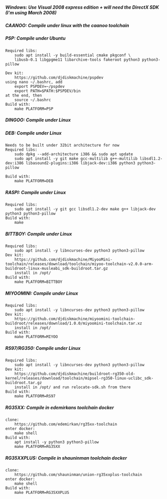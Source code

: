 ##### Windows: Use Visual 2008 express edition + will need the DirectX SDK (I'm using March 2008)

##### CAANOO: Compile under linux with the caanoo toolchain

##### PSP: Compile under Ubuntu
	Required libs:
		sudo apt install -y build-essential cmake pkgconf \
		libusb-0.1 libgpgme11 libarchive-tools fakeroot python3 python3-pillow

	Dev kit:
		https://github.com/djdiskmachine/pspdev
	using nano ~/.bashrc, add
		export PSPDEV=~/pspdev
		export PATH=$PATH:$PSPDEV/bin
	at the end, then
		source ~/.bashrc
	Build with:
		make PLATFORM=PSP

##### DINGOO: Compile under Linux

##### DEB: Compile under Linux
	Needs to be built under 32bit architecture for now
	Required libs:
		sudo dpkg --add-architecture i386 && sudo apt update
	    sudo apt install -y git make gcc-multilib g++-multilib libsdl1.2-dev:i386 libasound2-plugins:i386 libjack-dev:i386 python3 python3-pillow

	Build with:
		make PLATFORM=DEB

##### RASPI: Compile under Linux
	Required libs:
	    sudo apt install -y git gcc libsdl1.2-dev make g++ libjack-dev python3 python3-pillow
	Build with:
		make

##### BITTBOY: Compile under Linux
	Required libs:
		sudo apt install -y libncurses-dev python3 python3-pillow
	Dev kit:
		https://github.com/djdiskmachine/MiyooMini-toolchain/releases/download/toolchain/miyoo-toolchain-v2.0.0-arm-buildroot-linux-musleabi_sdk-buildroot.tar.gz
	    install in /opt/
	Build with:
		make PLATFORM=BITTBOY

##### MIYOOMINI: Compile under Linux
	Required libs:
		sudo apt install -y libncurses-dev python3 python3-pillow
	Dev kit:
		https://github.com/djdiskmachine/miyoomini-toolchain-buildroot/releases/download/1.0.0/miyoomini-toolchain.tar.xz
	    install in /opt/
	Build with:
		make PLATFORM=MIYOO

##### RS97/RG350: Compile under Linux
	Required libs:
		sudo apt install -y libncurses-dev python3 python3-pillow
	Dev kit:
		https://github.com/djdiskmachine/buildroot-rg350-old-kernel/releases/download/toolchain/mipsel-rg350-linux-uclibc_sdk-buildroot.tar.gz
	    install in /opt/ and run relocate-sdk.sh from there
	Build with:
		make PLATFORM=RS97

##### RG35XX: Compile in edemirkans toolchain docker
	clone:
		https://github.com/edemirkan/rg35xx-toolchain
	enter docker:
		make shell
	Build with:
		apt install -y python3 python3-pillow
		make PLATFORM=RG35XX

##### RG35XXPLUS: Compile in shauninman toolchain docker
    clone:
        https://github.com/shauninman/union-rg35xxplus-toolchain
    enter docker:
        make shell
    Build with:
        make PLATFORM=RG35XXPLUS
